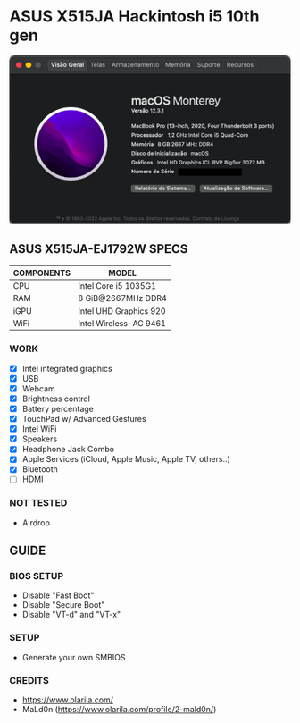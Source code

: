 # ASUS X515JA Hackintosh i5 10th gen
<img src="https://github.com/Levonhard/X515JA-Hackintosh/blob/main/screenshot-monterey.png">

## ASUS X515JA-EJ1792W SPECS

| COMPONENTS | MODEL                                 |
|------------|---------------------------------------|
| CPU        | Intel Core i5 1035G1                  |
| RAM        | 8 GiB@2667MHz DDR4                    |
| iGPU       | Intel UHD Graphics 920                |
| WiFi       | Intel Wireless-AC 9461                |

### WORK
- [x] Intel integrated graphics
- [x] USB
- [x] Webcam
- [x] Brightness control
- [x] Battery percentage
- [x] TouchPad w/ Advanced Gestures
- [x] Intel WiFi
- [x] Speakers
- [x] Headphone Jack Combo
- [x] Apple Services (iCloud, Apple Music, Apple TV, others..)
- [x] Bluetooth
- [ ] HDMI

### NOT TESTED
- Airdrop

## GUIDE
### BIOS SETUP
- Disable "Fast Boot"
- Disable "Secure Boot"
- Disable "VT-d" and "VT-x"

### SETUP
- Generate your own SMBIOS

### CREDITS
- https://www.olarila.com/
- MaLd0n (https://www.olarila.com/profile/2-mald0n/)
